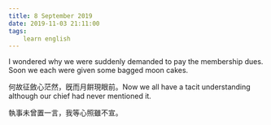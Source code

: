 ```yaml
---
title: 8 September 2019
date: 2019-11-03 21:11:00
tags:
    learn english
---
```

I wondered why we were suddenly demanded to
pay the membership dues. Soon we each were given some bagged moon cakes. 

何故征斂心茫然，旣而月餠現眼前。Now we all have a tacit understanding
although our chief had never mentioned it. 

執事未曾置一言，我等心照雖不宣。